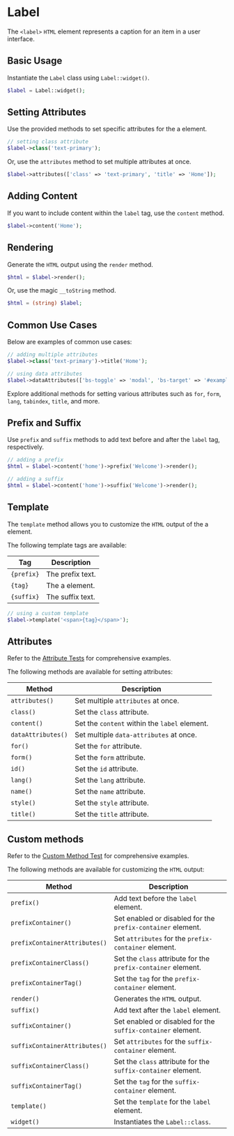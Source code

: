 # Label

The `<label>` `HTML` element represents a caption for an item in a user interface.

## Basic Usage

Instantiate the `Label` class using `Label::widget()`.

```php
$label = Label::widget();
```

## Setting Attributes

Use the provided methods to set specific attributes for the a element.

```php
// setting class attribute
$label->class('text-primary');
```

Or, use the `attributes` method to set multiple attributes at once.

```php
$label->attributes(['class' => 'text-primary', 'title' => 'Home']);
```

## Adding Content

If you want to include content within the `label` tag, use the `content` method.

```php
$label->content('Home');
```

## Rendering

Generate the `HTML` output using the `render` method.

```php
$html = $label->render();
```

Or, use the magic `__toString` method.

```php
$html = (string) $label;
```

## Common Use Cases

Below are examples of common use cases:

```php
// adding multiple attributes
$label->class('text-primary')->title('Home');

// using data attributes
$label->dataAttributes(['bs-toggle' => 'modal', 'bs-target' => '#exampleModal', 'analytics' => 'trackClick']);
```

Explore additional methods for setting various attributes such as `for`, `form`, `lang`, `tabindex`, `title`, and more.

## Prefix and Suffix

Use `prefix` and `suffix` methods to add text before and after the `label` tag, respectively.

```php
// adding a prefix
$html = $label->content('home')->prefix('Welcome')->render();

// adding a suffix
$html = $label->content('home')->suffix('Welcome')->render();
```

## Template

The `template` method allows you to customize the `HTML` output of the a element.

The following template tags are available:

| Tag        | Description      |
| ---------- | ---------------- |
| `{prefix}` | The prefix text. |
| `{tag}`    | The a element.   |
| `{suffix}` | The suffix text. |

```php
// using a custom template
$label->template('<span>{tag}</span>');
```

## Attributes

Refer to the [Attribute Tests](https://github.com/php-forge/html/blob/main/tests/Label/AttributeTest.php) for
comprehensive examples.

The following methods are available for setting attributes:

| Method            | Description                                                                                      |
| ----------------- | ------------------------------------------------------------------------------------------------ |
| `attributes()`    | Set multiple `attributes` at once.                                                               |
| `class()`         | Set the `class` attribute.                                                                       |
| `content()`       | Set the `content` within the `label` element.                                                    |
| `dataAttributes()`| Set multiple `data-attributes` at once.                                                          |
| `for()`           | Set the `for` attribute.                                                                         |
| `form()`          | Set the `form` attribute.                                                                        |
| `id()`            | Set the `id` attribute.                                                                          |
| `lang()`          | Set the `lang` attribute.                                                                        |
| `name()`          | Set the `name` attribute.                                                                        |
| `style()`         | Set the `style` attribute.                                                                       |
| `title()`         | Set the `title` attribute.                                                                       |

## Custom methods

Refer to the [Custom Method Test](https://github.com/php-forge/html/blob/main/tests/Label/CustomMethodTest.php) for 
comprehensive examples.

The following methods are available for customizing the `HTML` output:

| Method                       | Description                                                                           |
| ---------------------------- | ------------------------------------------------------------------------------------- |
| `prefix()`                   | Add text before the `label` element.                                                  |
| `prefixContainer()`          | Set enabled or disabled for the `prefix-container` element.                           |
| `prefixContainerAttributes()`| Set `attributes` for the `prefix-container` element.                                  |                                            
| `prefixContainerClass()`     | Set the `class` attribute for the `prefix-container` element.                         |
| `prefixContainerTag()`       | Set the `tag` for the `prefix-container` element.                                     |
| `render()`                   | Generates the `HTML` output.                                                          |
| `suffix()`                   | Add text after the `label` element.                                                   |
| `suffixContainer()`          | Set enabled or disabled for the `suffix-container` element.                           |
| `suffixContainerAttributes()`| Set `attributes` for the `suffix-container` element.                                  |
| `suffixContainerClass()`     | Set the `class` attribute for the `suffix-container` element.                         |
| `suffixContainerTag()`       | Set the `tag` for the `suffix-container` element.                                     |
| `template()`                 | Set the `template` for the `label` element.                                           |
| `widget()`                   | Instantiates the `Label::class`.                                                      |
